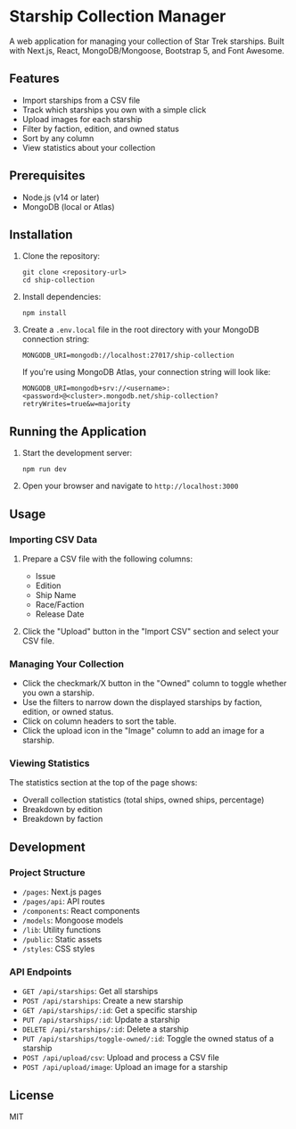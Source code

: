 # Starship Collection Manager

A web application for managing your collection of Star Trek starships. Built with Next.js, React, MongoDB/Mongoose, Bootstrap 5, and Font Awesome.

## Features

- Import starships from a CSV file
- Track which starships you own with a simple click
- Upload images for each starship
- Filter by faction, edition, and owned status
- Sort by any column
- View statistics about your collection

## Prerequisites

- Node.js (v14 or later)
- MongoDB (local or Atlas)

## Installation

1. Clone the repository:
   ```
   git clone <repository-url>
   cd ship-collection
   ```

2. Install dependencies:
   ```
   npm install
   ```

3. Create a `.env.local` file in the root directory with your MongoDB connection string:
   ```
   MONGODB_URI=mongodb://localhost:27017/ship-collection
   ```

   If you're using MongoDB Atlas, your connection string will look like:
   ```
   MONGODB_URI=mongodb+srv://<username>:<password>@<cluster>.mongodb.net/ship-collection?retryWrites=true&w=majority
   ```

## Running the Application

1. Start the development server:
   ```
   npm run dev
   ```

2. Open your browser and navigate to `http://localhost:3000`

## Usage

### Importing CSV Data

1. Prepare a CSV file with the following columns:
   - Issue
   - Edition
   - Ship Name
   - Race/Faction
   - Release Date

2. Click the "Upload" button in the "Import CSV" section and select your CSV file.

### Managing Your Collection

- Click the checkmark/X button in the "Owned" column to toggle whether you own a starship.
- Use the filters to narrow down the displayed starships by faction, edition, or owned status.
- Click on column headers to sort the table.
- Click the upload icon in the "Image" column to add an image for a starship.

### Viewing Statistics

The statistics section at the top of the page shows:
- Overall collection statistics (total ships, owned ships, percentage)
- Breakdown by edition
- Breakdown by faction

## Development

### Project Structure

- `/pages`: Next.js pages
- `/pages/api`: API routes
- `/components`: React components
- `/models`: Mongoose models
- `/lib`: Utility functions
- `/public`: Static assets
- `/styles`: CSS styles

### API Endpoints

- `GET /api/starships`: Get all starships
- `POST /api/starships`: Create a new starship
- `GET /api/starships/:id`: Get a specific starship
- `PUT /api/starships/:id`: Update a starship
- `DELETE /api/starships/:id`: Delete a starship
- `PUT /api/starships/toggle-owned/:id`: Toggle the owned status of a starship
- `POST /api/upload/csv`: Upload and process a CSV file
- `POST /api/upload/image`: Upload an image for a starship

## License

MIT 